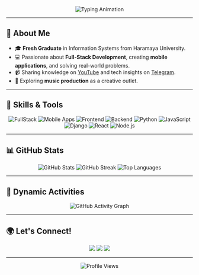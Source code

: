 <div align="center">
  <img src="https://readme-typing-svg.herokuapp.com?font=Fira+Code&weight=500&size=24&pause=1000&color=F77B00&width=500&lines=Hi+there!+I'm+Dawit+Jogora+👋;Full-Stack+Developer+%7C+Tech+Enthusiast;Specializing+in+Frontend%2C+Backend+%26+Mobile+Apps;" alt="Typing Animation" />
</div>

---

## 🌟 **About Me**
- 🎓 **Fresh Graduate** in Information Systems from Haramaya University.
- 💻 Passionate about **Full-Stack Development**, creating **mobile applications**, and solving real-world problems.
- 📹 Sharing knowledge on [YouTube](#) and tech insights on [Telegram](#).
- 🎵 Exploring **music production** as a creative outlet.

---

## 🚀 **Skills & Tools**
<div align="center">
  <img src="https://img.shields.io/badge/FullStack-FF5733?style=for-the-badge&logo=javascript&logoColor=white" alt="FullStack" />
  <img src="https://img.shields.io/badge/Mobile%20Apps-28A745?style=for-the-badge&logo=android&logoColor=white" alt="Mobile Apps" />
  <img src="https://img.shields.io/badge/Frontend-61DAFB?style=for-the-badge&logo=react&logoColor=black" alt="Frontend" />
  <img src="https://img.shields.io/badge/Backend-6C757D?style=for-the-badge&logo=node.js&logoColor=white" alt="Backend" />
  <img src="https://img.shields.io/badge/Python-3776AB?style=for-the-badge&logo=python&logoColor=white" alt="Python" />
  <img src="https://img.shields.io/badge/JavaScript-F7DF1E?style=for-the-badge&logo=javascript&logoColor=black" alt="JavaScript" />
  <img src="https://img.shields.io/badge/Django-092E20?style=for-the-badge&logo=django&logoColor=white" alt="Django" />
  <img src="https://img.shields.io/badge/React-61DAFB?style=for-the-badge&logo=react&logoColor=black" alt="React" />
  <img src="https://img.shields.io/badge/Node.js-339933?style=for-the-badge&logo=nodedotjs&logoColor=white" alt="Node.js" />
</div>

---

## 📊 **GitHub Stats**

<div align="center">
  <img src="https://github-readme-stats.vercel.app/api?username=jogoraa&show_icons=true&theme=radical&count_private=true" alt="GitHub Stats" />
  <img src="https://github-readme-streak-stats.herokuapp.com/?user=jogoraa&theme=radical" alt="GitHub Streak" />
  <img src="https://github-readme-stats.vercel.app/api/top-langs/?username=jogoraa&layout=compact&theme=radical" alt="Top Languages" />
</div>

---

## 🎨 **Dynamic Activities**
<div align="center">
  <img src="https://activity-graph.herokuapp.com/graph?username=jogoraa&theme=rogue&hide_border=true&area=true" alt="GitHub Activity Graph" />
</div>

---

## 🌍 **Let's Connect!**
<div align="center">
  <a href="#"><img src="https://img.shields.io/badge/Telegram-2CA5E0?style=for-the-badge&logo=telegram&logoColor=white" /></a>
  <a href="#"><img src="https://img.shields.io/badge/YouTube-FF0000?style=for-the-badge&logo=youtube&logoColor=white" /></a>
  <a href="#"><img src="https://img.shields.io/badge/Portfolio-Visit-orange?style=for-the-badge" /></a>
</div>

---

<div align="center">
  <img src="https://komarev.com/ghpvc/?username=Dawit-Jogora&style=for-the-badge" alt="Profile Views" />
</div>
